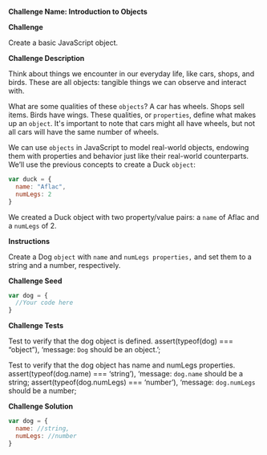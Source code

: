 **Challenge Name: Introduction to Objects**

**Challenge**

Create a basic JavaScript object.

**Challenge Description**

Think about things we encounter in our everyday life, like cars, shops, and birds. These are all objects: tangible things we can observe and interact with.

What are some qualities of these `objects`? A car has wheels. Shops sell items. Birds have wings. 
These qualities, or `properties`, define what makes up an `object`. It's important to note that cars might all have wheels, but not all cars will have the same number of wheels.

We can use `objects` in JavaScript to model real-world objects, endowing them with properties and behavior just like their real-world counterparts. We’ll use the previous concepts to create a Duck `object`:

```javascript
var duck = {
  name: "Aflac",
  numLegs: 2
} 
```
We created a Duck object with two property/value pairs: a `name` of Aflac and a `numLegs` of 2. 

**Instructions**

Create a Dog `object` with `name` and `numLegs properties,` and set them to a string and a number, respectively.

**Challenge Seed**

```javascript
var dog = {
  //Your code here
}
```
**Challenge Tests**

Test to verify that the dog object is defined.
assert(typeof(dog) === “object”), ‘message: `Dog` should be an object.’;

Test to verify that the dog object has name and numLegs properties.
assert(typeof(dog.name) === ‘string’), ‘message: `dog.name` should be a string;
assert(typeof(dog.numLegs) === ‘number’), ‘message: `dog.numLegs` should be a number;

**Challenge Solution**

```javascript
var dog = {
  name: //string,
  numLegs: //number
}
```